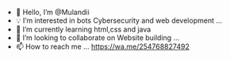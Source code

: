 - 👋 Hello, I’m @Mulandii
- 💡 I’m interested in bots Cybersecurity and web development ...
- 🌱 I’m currently learning html,css and java
- 🐣 I’m looking to collaborate on Website building ...
- 📫 How to reach me ...   https://wa.me/254768827492

<!---
Mulandii/Mulandii is a ✨ special ✨ repository because its `README.md` (this file) appears on your GitHub profile.
You can click the Preview link to take a look at your changes.
--->
